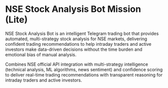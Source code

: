 # NSE Stock Analysis Bot Mission (Lite)

NSE Stock Analysis Bot is an intelligent Telegram trading bot that provides automated, multi-strategy stock analysis for NSE markets, delivering confident trading recommendations to help intraday traders and active investors make data-driven decisions without the time burden and emotional bias of manual analysis.

Combines NSE official API integration with multi-strategy intelligence (technical analysis, ML algorithms, news sentiment) and confidence scoring to deliver real-time trading recommendations with transparent reasoning for intraday traders and active investors.